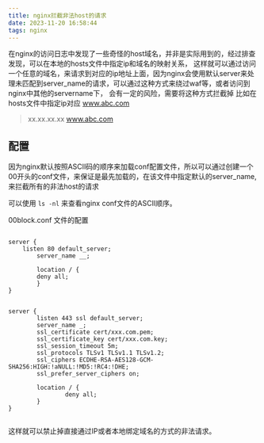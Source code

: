 ```yaml
---
title: nginx拦截非法host的请求
date: 2023-11-20 16:58:44
tags: nginx
---
```



在nginx的访问日志中发现了一些奇怪的host域名，并非是实际用到的，经过排查发现，可以在本地的hosts文件中指定ip和域名的映射关系，
这样就可以通过访问一个任意的域名，来请求到对应的ip地址上面，因为nginx会使用默认server来处理未匹配到server_name的请求，可以通过这种方式来绕过waf等，或者访问到nginx中其他的servername下，
会有一定的风险，需要将这种方式拦截掉
比如在hosts文件中指定ip对应 www.abc.com 
> xx.xx.xx.xx www.abc.com

## 配置

因为nginx默认按照ASCII码的顺序来加载conf配置文件，所以可以通过创建一个00开头的conf文件，来保证是最先加载的，在该文件中指定默认的server_name,
来拦截所有的非法host的请求

可以使用 `ls -nl` 来查看nginx conf文件的ASCII顺序。


00block.conf 文件的配置

```shell

server {
	listen 80 default_server;
        server_name __;

        location / {
		deny all;
        }
}


server {
        listen 443 ssl default_server;
        server_name _;
        ssl_certificate cert/xxx.com.pem;
        ssl_certificate_key cert/xxx.com.key;
        ssl_session_timeout 5m;
        ssl_protocols TLSv1 TLSv1.1 TLSv1.2;
        ssl_ciphers ECDHE-RSA-AES128-GCM-SHA256:HIGH:!aNULL:!MD5:!RC4:!DHE; 
        ssl_prefer_server_ciphers on;

        location / {
                deny all;
        }
}


```


这样就可以禁止掉直接通过IP或者本地绑定域名的方式的非法请求。


